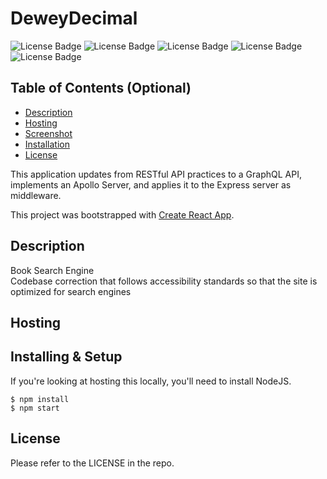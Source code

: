 # DeweyDecimal

 ![License Badge](https://img.shields.io/badge/-ReactJs-61DAFB?logo=react&logoColor=white&style=for-the-badge)
  ![License Badge](https://img.shields.io/badge/HTML-239120?style=for-the-badge&logo=html5&logoColor=white)
  ![License Badge](https://img.shields.io/badge/CSS-239120?&style=for-the-badge&logo=css3&logoColor=white)
  ![License Badge](https://img.shields.io/badge/JavaScript-F7DF1E?style=for-the-badge&logo=javascript&logoColor=black)
  ![License Badge](https://img.shields.io/badge/Node.js-43853D?style=for-the-badge&logo=node.js&logoColor=white) 

## Table of Contents (Optional)

- [Description](#Description)
- [Hosting](#Hosting)
- [Screenshot](#Screenshot)
- [Installation](#Installing)
- [License](#License)

This application updates from RESTful API practices to a GraphQL API, implements an Apollo Server, and applies it to the Express server as middleware.

This project was bootstrapped with [Create React App](https://github.com/facebook/create-react-app).


## Description

Book Search Engine <br />
Codebase correction that follows accessibility standards so that the site is optimized for search engines <br />


## Hosting

## Installing & Setup

If you're looking at hosting this locally, you'll need to install NodeJS.

```shell
$ npm install
$ npm start
```
## License

Please refer to the LICENSE in the repo.
